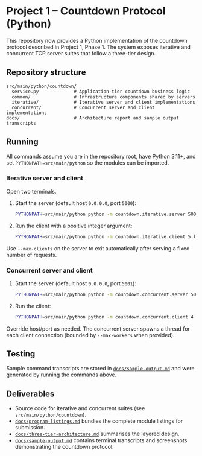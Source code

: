 # Project 1 – Countdown Protocol (Python)

This repository now provides a Python implementation of the countdown protocol described in Project 1, Phase 1. The system exposes iterative and concurrent TCP server suites that follow a three-tier design.

## Repository structure

```
src/main/python/countdown/
  service.py             # Application-tier countdown business logic
  common/                # Infrastructure components shared by servers
  iterative/             # Iterative server and client implementations
  concurrent/            # Concurrent server and client implementations
docs/                    # Architecture report and sample output transcripts
```

## Running

All commands assume you are in the repository root, have Python 3.11+, and set `PYTHONPATH=src/main/python` so the modules can be imported.

### Iterative server and client

Open two terminals.

1. Start the server (default host `0.0.0.0`, port `5000`):
   ```bash
   PYTHONPATH=src/main/python python -m countdown.iterative.server 5000 0.0.0.0
   ```
2. Run the client with a positive integer argument:
   ```bash
   PYTHONPATH=src/main/python python -m countdown.iterative.client 5 localhost 5000
   ```

Use `--max-clients` on the server to exit automatically after serving a fixed number of requests.

### Concurrent server and client

1. Start the server (default host `0.0.0.0`, port `5001`):
   ```bash
   PYTHONPATH=src/main/python python -m countdown.concurrent.server 5001 0.0.0.0 --max-workers 4
   ```
2. Run the client:
   ```bash
   PYTHONPATH=src/main/python python -m countdown.concurrent.client 4 localhost 5001
   ```

Override host/port as needed. The concurrent server spawns a thread for each client connection (bounded by `--max-workers` when provided).

## Testing

Sample command transcripts are stored in [`docs/sample-output.md`](docs/sample-output.md) and were generated by running the commands above.

## Deliverables

* Source code for iterative and concurrent suites (see `src/main/python/countdown`).
* [`docs/program-listings.md`](docs/program-listings.md) bundles the complete module listings for submission.
* [`docs/three-tier-architecture.md`](docs/three-tier-architecture.md) summarises the layered design.
* [`docs/sample-output.md`](docs/sample-output.md) contains terminal transcripts and screenshots demonstrating the countdown protocol.

